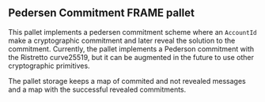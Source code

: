 ## Pedersen Commitment FRAME pallet

This pallet implements a pedersen commitment scheme where an `AccountId` make a cryptographic commitment and later reveal the solution to the commitment. Currently, the pallet implements a Pederson commitment with the Ristretto curve25519, but it can be augmented in the future to use other cryptographic primitives.

The pallet storage keeps a map of commited and not revealed messages and a map with the successful revealed commitments.

